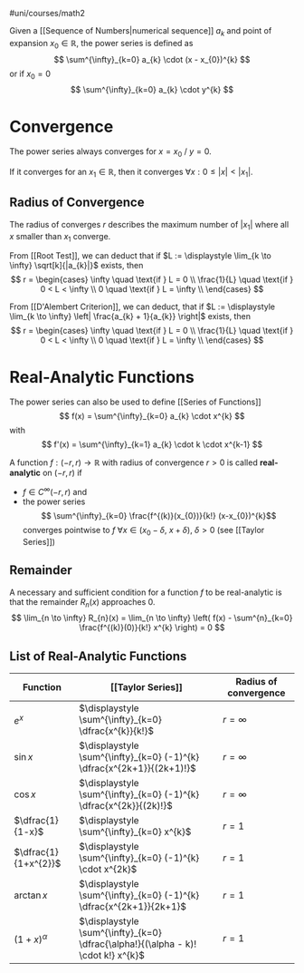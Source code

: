 #uni/courses/math2 

Given a [[Sequence of Numbers|numerical sequence]] $a_{k}$ and point of expansion $x_{0} \in \mathbb{R}$, the power series is defined as
$$
\sum^{\infty}_{k=0} a_{k} \cdot (x - x_{0})^{k}
$$
or if $x_{0}=0$
$$
\sum^{\infty}_{k=0} a_{k} \cdot y^{k}
$$
# Convergence

The power series always converges for $x = x_{0}$ / $y = 0$.

If it converges for an $x_{1} \in \mathbb{R}$, then it converges $\forall x : 0 \le |x| < |x_{1}|$.

## Radius of Convergence

The radius of converges $r$ describes the maximum number of $|x_{1}|$ where all $x$ smaller than $x_{1}$ converge.

From [[Root Test]], we can deduct that if $L := \displaystyle \lim_{k \to \infty} \sqrt[k]{|a_{k}|}$ exists, then
$$
r = \begin{cases}
\infty \quad \text{if } L = 0 \\
\frac{1}{L} \quad \text{if } 0 < L < \infty \\
0 \quad \text{if } L = \infty \\
\end{cases}
$$

From [[D'Alembert Criterion]], we can deduct, that if $L := \displaystyle \lim_{k \to \infty} \left| \frac{a_{k} + 1}{a_{k}} \right|$ exists, then
$$
r = \begin{cases}
\infty \quad \text{if } L = 0 \\
\frac{1}{L} \quad \text{if } 0 < L < \infty \\
0 \quad \text{if } L = \infty \\
\end{cases}
$$

# Real-Analytic Functions

The power series can also be used to define [[Series of Functions]]
$$
f(x) = \sum^{\infty}_{k=0} a_{k} \cdot x^{k}
$$
with
$$
f'(x) = \sum^{\infty}_{k=1} a_{k} \cdot k \cdot x^{k-1}
$$

A function $f: (-r, r) \to \mathbb{R}$ with radius of convergence $r > 0$ is called **real-analytic** on $(-r, r)$ if
- $f \in C^{\infty}(-r,r)$ and
- the power series$$
\sum^{\infty}_{k=0} \frac{f^{(k)}(x_{0})}{k!} (x-x_{0})^{k}$$ converges pointwise to $f \ \forall x \in (x_{0} - \delta, \ x + \delta), \ \delta > 0$ (see [[Taylor Series]])

## Remainder

A necessary and sufficient condition for a function $f$ to be real-analytic is that the remainder $R_{n}(x)$ approaches $0$.
$$
\lim_{n \to \infty} R_{n}(x) = \lim_{n \to \infty} \left( f(x) - \sum^{n}_{k=0} \frac{f^{(k)}(0)}{k!} x^{k} \right) = 0
$$

## List of Real-Analytic Functions

| Function             | [[Taylor Series]]                                                                 | Radius of convergence |
| -------------------- | --------------------------------------------------------------------------------- | --------------------- |
| $e^x$                | $\displaystyle \sum^{\infty}_{k=0} \dfrac{x^{k}}{k!}$                             | $r=\infty$            |
| $\sin x$             | $\displaystyle \sum^{\infty}_{k=0} (-1)^{k} \dfrac{x^{2k+1}}{(2k+1)!}$            | $r=\infty$            |
| $\cos x$             | $\displaystyle \sum^{\infty}_{k=0} (-1)^{k} \dfrac{x^{2k}}{(2k)!}$                | $r=\infty$            |
| $\dfrac{1}{1-x}$     | $\displaystyle \sum^{\infty}_{k=0} x^{k}$                                         | $r=1$                 |
| $\dfrac{1}{1+x^{2}}$ | $\displaystyle \sum^{\infty}_{k=0} (-1)^{k} \cdot x^{2k}$                         | $r=1$                 |
| $\arctan x$          | $\displaystyle \sum^{\infty}_{k=0} (-1)^{k} \dfrac{x^{2k+1}}{2k+1}$               | $r=1$                 |
| $(1 + x)^{\alpha}$   | $\displaystyle \sum^{\infty}_{k=0} \dfrac{\alpha!}{(\alpha - k)! \cdot k!} x^{k}$ | $r=1$                 |
